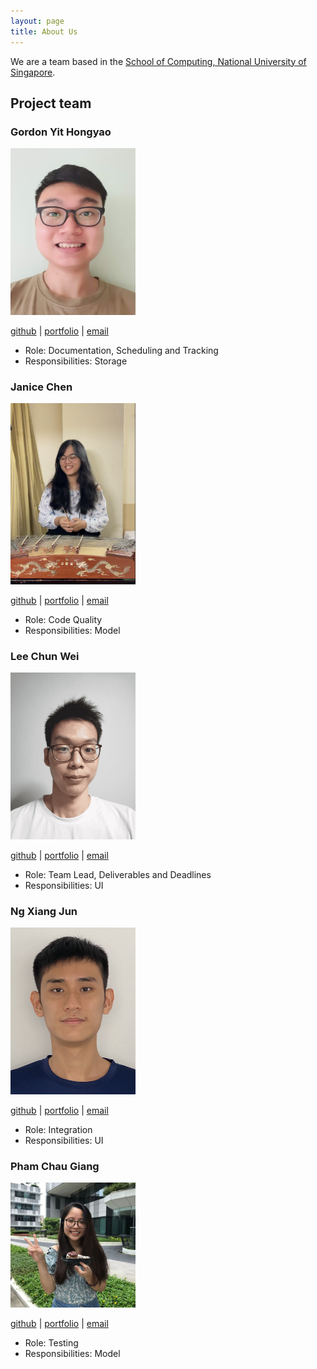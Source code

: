 ```yaml
---
layout: page
title: About Us
---
```


We are a team based in the [School of Computing, National University of Singapore](http://www.comp.nus.edu.sg).

## Project team

### Gordon Yit Hongyao

<img src="images/gordon25.png" width="200px">

[github](http://github.com/gordon25) |
[portfolio](team/gordon25.md) |
[email](e0564958@u.nus.edu) 

* Role: Documentation, Scheduling and Tracking
* Responsibilities: Storage


### Janice Chen

<img src="images/janjanchen.png" width="200px">

[github](http://github.com/janjanchen) |
[portfolio](team/janjanchen.md) |
[email](e0559731@u.nus.edu)

* Role: Code Quality
* Responsibilities: Model


### Lee Chun Wei

<img src="images/chunweii.png" width="200px">

[github](http://github.com/chunweii) | 
[portfolio](team/chunweii.md) |
[email](chunweilee.99@u.nus.edu)

* Role: Team Lead, Deliverables and Deadlines
* Responsibilities: UI

### Ng Xiang Jun

<img src="images/xiangjunn.png" width="200px">

[github](http://github.com/xiangjunn) |
[portfolio](team/xiangjunn.md) | 
[email](ng.xiangjun99@u.nus.edu)

* Role: Integration
* Responsibilities: UI

### Pham Chau Giang

<img src="images/giang.png" width="200px">

[github](http://github.com/pcgiang) |
[portfolio](team/pcgiang.md) |
[email](e0559731@u.nus.edu)

* Role: Testing
* Responsibilities: Model
